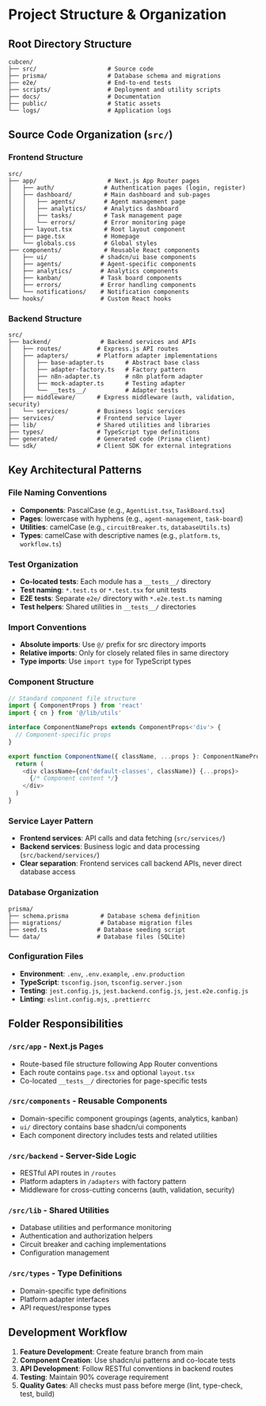 # Project Structure & Organization

## Root Directory Structure

```
cubcen/
├── src/                    # Source code
├── prisma/                 # Database schema and migrations
├── e2e/                    # End-to-end tests
├── scripts/                # Deployment and utility scripts
├── docs/                   # Documentation
├── public/                 # Static assets
└── logs/                   # Application logs
```

## Source Code Organization (`src/`)

### Frontend Structure

```
src/
├── app/                    # Next.js App Router pages
│   ├── auth/              # Authentication pages (login, register)
│   ├── dashboard/         # Main dashboard and sub-pages
│   │   ├── agents/        # Agent management page
│   │   ├── analytics/     # Analytics dashboard
│   │   ├── tasks/         # Task management page
│   │   └── errors/        # Error monitoring page
│   ├── layout.tsx         # Root layout component
│   ├── page.tsx           # Homepage
│   └── globals.css        # Global styles
├── components/            # Reusable React components
│   ├── ui/               # shadcn/ui base components
│   ├── agents/           # Agent-specific components
│   ├── analytics/        # Analytics components
│   ├── kanban/           # Task board components
│   ├── errors/           # Error handling components
│   └── notifications/    # Notification components
└── hooks/                # Custom React hooks
```

### Backend Structure

```
src/
├── backend/              # Backend services and APIs
│   ├── routes/          # Express.js API routes
│   ├── adapters/        # Platform adapter implementations
│   │   ├── base-adapter.ts      # Abstract base class
│   │   ├── adapter-factory.ts   # Factory pattern
│   │   ├── n8n-adapter.ts       # n8n platform adapter
│   │   ├── mock-adapter.ts      # Testing adapter
│   │   └── __tests__/           # Adapter tests
│   ├── middleware/      # Express middleware (auth, validation, security)
│   └── services/        # Business logic services
├── services/            # Frontend service layer
├── lib/                 # Shared utilities and libraries
├── types/               # TypeScript type definitions
├── generated/           # Generated code (Prisma client)
└── sdk/                 # Client SDK for external integrations
```

## Key Architectural Patterns

### File Naming Conventions

- **Components**: PascalCase (e.g., `AgentList.tsx`, `TaskBoard.tsx`)
- **Pages**: lowercase with hyphens (e.g., `agent-management`, `task-board`)
- **Utilities**: camelCase (e.g., `circuitBreaker.ts`, `databaseUtils.ts`)
- **Types**: camelCase with descriptive names (e.g., `platform.ts`, `workflow.ts`)

### Test Organization

- **Co-located tests**: Each module has a `__tests__/` directory
- **Test naming**: `*.test.ts` or `*.test.tsx` for unit tests
- **E2E tests**: Separate `e2e/` directory with `*.e2e.test.ts` naming
- **Test helpers**: Shared utilities in `__tests__/` directories

### Import Conventions

- **Absolute imports**: Use `@/` prefix for src directory imports
- **Relative imports**: Only for closely related files in same directory
- **Type imports**: Use `import type` for TypeScript types

### Component Structure

```typescript
// Standard component file structure
import { ComponentProps } from 'react'
import { cn } from '@/lib/utils'

interface ComponentNameProps extends ComponentProps<'div'> {
  // Component-specific props
}

export function ComponentName({ className, ...props }: ComponentNameProps) {
  return (
    <div className={cn('default-classes', className)} {...props}>
      {/* Component content */}
    </div>
  )
}
```

### Service Layer Pattern

- **Frontend services**: API calls and data fetching (`src/services/`)
- **Backend services**: Business logic and data processing (`src/backend/services/`)
- **Clear separation**: Frontend services call backend APIs, never direct database access

### Database Organization

```
prisma/
├── schema.prisma         # Database schema definition
├── migrations/           # Database migration files
├── seed.ts              # Database seeding script
└── data/                # Database files (SQLite)
```

### Configuration Files

- **Environment**: `.env`, `.env.example`, `.env.production`
- **TypeScript**: `tsconfig.json`, `tsconfig.server.json`
- **Testing**: `jest.config.js`, `jest.backend.config.js`, `jest.e2e.config.js`
- **Linting**: `eslint.config.mjs`, `.prettierrc`

## Folder Responsibilities

### `/src/app` - Next.js Pages

- Route-based file structure following App Router conventions
- Each route contains `page.tsx` and optional `layout.tsx`
- Co-located `__tests__/` directories for page-specific tests

### `/src/components` - Reusable Components

- Domain-specific component groupings (agents, analytics, kanban)
- `ui/` directory contains base shadcn/ui components
- Each component directory includes tests and related utilities

### `/src/backend` - Server-Side Logic

- RESTful API routes in `/routes`
- Platform adapters in `/adapters` with factory pattern
- Middleware for cross-cutting concerns (auth, validation, security)

### `/src/lib` - Shared Utilities

- Database utilities and performance monitoring
- Authentication and authorization helpers
- Circuit breaker and caching implementations
- Configuration management

### `/src/types` - Type Definitions

- Domain-specific type definitions
- Platform adapter interfaces
- API request/response types

## Development Workflow

1. **Feature Development**: Create feature branch from main
2. **Component Creation**: Use shadcn/ui patterns and co-locate tests
3. **API Development**: Follow RESTful conventions in backend routes
4. **Testing**: Maintain 90% coverage requirement
5. **Quality Gates**: All checks must pass before merge (lint, type-check, test, build)
